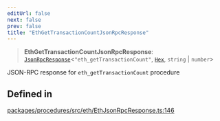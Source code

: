 ```yaml
---
editUrl: false
next: false
prev: false
title: "EthGetTransactionCountJsonRpcResponse"
---
```


> **EthGetTransactionCountJsonRpcResponse**: [`JsonRpcResponse`](/reference/tevm/jsonrpc/type-aliases/jsonrpcresponse/)\<`"eth_getTransactionCount"`, [`Hex`](/reference/tevm/utils/type-aliases/hex/), `string` \| `number`\>

JSON-RPC response for `eth_getTransactionCount` procedure

## Defined in

[packages/procedures/src/eth/EthJsonRpcResponse.ts:146](https://github.com/evmts/tevm-monorepo/blob/main/packages/procedures/src/eth/EthJsonRpcResponse.ts#L146)
